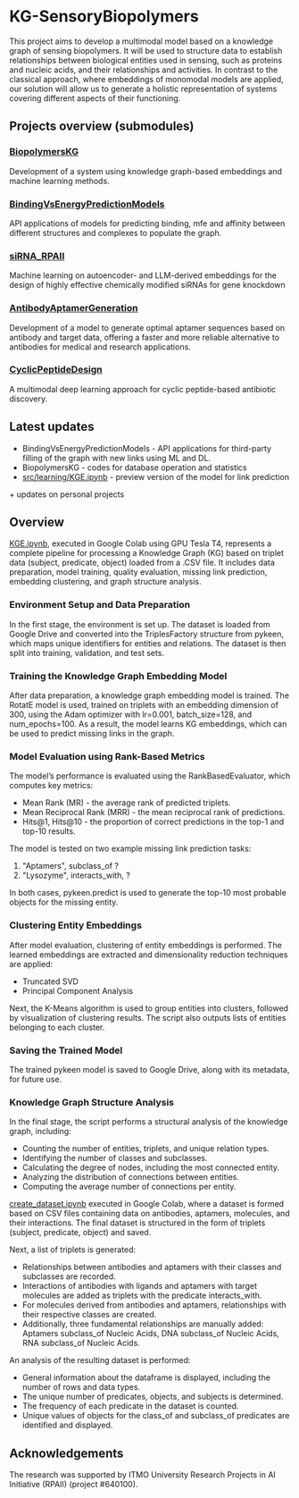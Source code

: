 # KG-SensoryBiopolymers

This project aims to develop a multimodal model based on a knowledge graph of sensing biopolymers. It will be used to structure data to establish relationships between biological entities used in sensing, such as proteins and nucleic acids, and their relationships and activities. In contrast to the classical approach, where embeddings of monomodal models are applied, our solution will allow us to generate a holistic representation of systems covering different aspects of their functioning.

## Projects overview (submodules)

### [BiopolymersKG](https://github.com/GenerativeMolMachines/BiopolymersKG)
Development of a system using knowledge graph-based embeddings and machine learning methods.

### [BindingVsEnergyPredictionModels](https://github.com/GenerativeMolMachines/BindingVsEnergyPredictionModels)
API applications of models for predicting binding, mfe and affinity between different structures and complexes to populate the graph.

### [siRNA_RPAII](https://github.com/GenerativeMolMachines/siRNA_RPAII)
Machine learning on autoencoder- and LLM-derived embeddings for the design of highly effective chemically modified siRNAs for gene knockdown

### [AntibodyAptamerGeneration](https://github.com/GenerativeMolMachines/AntibodyAptamerGeneration)
Development of a model to generate optimal aptamer sequences based on antibody and target data, offering a faster and more reliable alternative to antibodies for medical and research applications.

### [CyclicPeptideDesign](https://github.com/GenerativeMolMachines/CyclicPeptideDesign)
A multimodal deep learning approach for cyclic peptide-based antibiotic discovery.

## Latest updates
 - BindingVsEnergyPredictionModels - API applications for third-party filling of the graph with new links using ML and DL.
 - BiopolymersKG - codes for database operation and statistics
 - [src/learning/KGE.ipynb](https://github.com/GenerativeMolMachines/KG-SensoryBiopolymers/blob/main/src/learning/KGE.ipynb) - preview version of the model for link prediction

\+ updates on personal projects

## Overview
[KGE.ipynb](https://github.com/GenerativeMolMachines/KG-SensoryBiopolymers/blob/main/src/learning/KGE.ipynb), executed in Google Colab using GPU Tesla T4, represents a complete pipeline for processing a Knowledge Graph (KG) based on triplet data (subject, predicate, object) loaded from a .CSV file. It includes data preparation, model training, quality evaluation, missing link prediction, embedding clustering, and graph structure analysis. 

### Environment Setup and Data Preparation 
In the first stage, the environment is set up. The dataset is loaded from Google Drive and converted into the TriplesFactory structure from pykeen, which maps unique identifiers for entities and relations. The dataset is then split into training, validation, and test sets. 

### Training the Knowledge Graph Embedding Model  
After data preparation, a knowledge graph embedding model is trained. The RotatE model is used, trained on triplets with an embedding dimension of 300, using the Adam optimizer with lr=0.001, batch_size=128, and num_epochs=100. As a result, the model learns KG embeddings, which can be used to predict missing links in the graph. 

### Model Evaluation using Rank-Based Metrics
The model’s performance is evaluated using the RankBasedEvaluator, which computes key metrics: 
- Mean Rank (MR) - the average rank of predicted triplets. 
- Mean Reciprocal Rank (MRR) - the mean reciprocal rank of predictions. 
- Hits@1, Hits@10 - the proportion of correct predictions in the top-1 and top-10 results. 

The model is tested on two example missing link prediction tasks: 
1. "Aptamers", subclass_of  ?
2. "Lysozyme", interacts_with, ?

In both cases, pykeen.predict is used to generate the top-10 most probable objects for the missing entity. 

### Clustering Entity Embeddings
After model evaluation, clustering of entity embeddings is performed. The learned embeddings are extracted and dimensionality reduction techniques are applied: 
- Truncated SVD 
- Principal Component Analysis

Next, the K-Means algorithm is used to group entities into clusters, followed by visualization of clustering results. The script also outputs lists of entities belonging to each cluster. 

### Saving the Trained Model
The trained pykeen model is saved to Google Drive, along with its metadata, for future use. 

### Knowledge Graph Structure Analysis 
In the final stage, the script performs a structural analysis of the knowledge graph, including: 
- Counting the number of entities, triplets, and unique relation types. 
- Identifying the number of classes and subclasses. 
- Calculating the degree of nodes, including the most connected entity. 
- Analyzing the distribution of connections between entities. 
- Computing the average number of connections per entity.

[create_dataset.ipynb](https://github.com/GenerativeMolMachines/KG-SensoryBiopolymers/blob/main/src/learning/create_dataset.ipynb) executed in Google Colab, where a dataset is formed based on CSV files containing data on antibodies, aptamers, molecules, and their interactions. The final dataset is structured in the form of triplets (subject, predicate, object) and saved.

Next, a list of triplets is generated:

- Relationships between antibodies and aptamers with their classes and subclasses are recorded.
- Interactions of antibodies with ligands and aptamers with target molecules are added as triplets with the predicate interacts_with.
- For molecules derived from antibodies and aptamers, relationships with their respective classes are created.
- Additionally, three fundamental relationships are manually added: Aptamers subclass_of Nucleic Acids, DNA subclass_of Nucleic Acids, RNA subclass_of Nucleic Acids.


An analysis of the resulting dataset is performed:

- General information about the dataframe is displayed, including the number of rows and data types.
- The unique number of predicates, objects, and subjects is determined.
- The frequency of each predicate in the dataset is counted.
- Unique values of objects for the class_of and subclass_of predicates are identified and displayed.

## Acknowledgements

The research was supported by ITMO University Research Projects in AI Initiative (RPAII) (project #640100).
